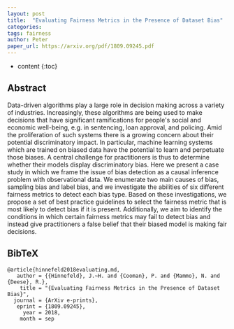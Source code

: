 ```yaml
---
layout: post
title:  "Evaluating Fairness Metrics in the Presence of Dataset Bias"
categories:
tags: fairness
author: Peter
paper_url: https://arxiv.org/pdf/1809.09245.pdf
---
```


* content
{:toc}

## Abstract ##
Data-driven algorithms play a large role in decision making across a variety of industries. Increasingly, these algorithms are being used to make decisions that have significant ramifications for people's social and economic well-being, e.g. in sentencing, loan approval, and policing. Amid the proliferation of such systems there is a growing concern about their potential discriminatory impact. In particular, machine learning systems which are trained on biased data have the potential to learn and perpetuate those biases. A central challenge for practitioners is thus to determine whether their models display discriminatory bias. Here we present a case study in which we frame the issue of bias detection as a causal inference problem with observational data. We enumerate two main causes of bias, sampling bias and label bias, and we investigate the abilities of six different fairness metrics to detect each bias type. Based on these investigations, we propose a set of best practice guidelines to select the fairness metric that is most likely to detect bias if it is present. Additionally, we aim to identify the conditions in which certain fairness metrics may fail to detect bias and instead give practitioners a false belief that their biased model is making fair decisions.
<!--more-->

## BibTeX ##
```
@article{hinnefeld2018evaluating.md,
   author = {{Hinnefeld}, J.~H. and {Cooman}, P. and {Mammo}, N. and {Deese}, R.},
    title = "{Evaluating Fairness Metrics in the Presence of Dataset Bias}",
  journal = {ArXiv e-prints},
   eprint = {1809.09245},
     year = 2018,
    month = sep
```
